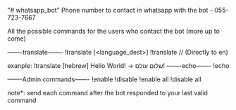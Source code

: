"# whatsapp_bot" 
Phone number to contact in whatsapp with the bot - 055-723-7667

All the possible commands for the users who contact the bot (more up to come)


——-translate——-
!translate [<language_dest>] <sentence>
!translate <sentence>      // (Directly to en)

exanple:
  !translate [hebrew] Hello World!  ->  שלום עולם!
——-echo——-
!echo <sentence>


——-Admin commands——-
!enable <command>
!disable <command>
!enable all
!disable all

  note*: send each command after the bot responded to your last valid command
